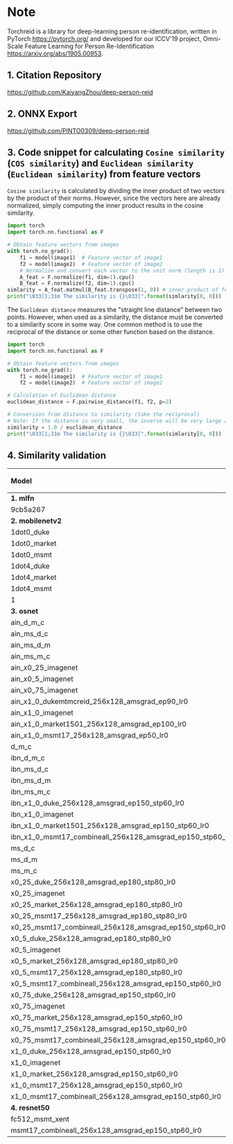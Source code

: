 # Note

Torchreid is a library for deep-learning person re-identification, written in PyTorch <https://pytorch.org/> and developed for our ICCV'19 project, Omni-Scale Feature Learning for Person Re-Identification <https://arxiv.org/abs/1905.00953>.

## 1. Citation Repository

  https://github.com/KaiyangZhou/deep-person-reid

## 2. ONNX Export

  https://github.com/PINTO0309/deep-person-reid

## 3. Code snippet for calculating `Cosine similarity` (`COS similarity`) and `Euclidean similarity` (`Euclidean similarity`) from feature vectors

  `Cosine similarity` is calculated by dividing the inner product of two vectors by the product of their norms. However, since the vectors here are already normalized, simply computing the inner product results in the cosine similarity.
  
  ```python
  import torch
  import torch.nn.functional as F

  # Obtain feature vectors from images
  with torch.no_grad():
      f1 = model(image1)  # Feature vector of image1
      f2 = model(image2)  # Feature vector of image2
      # Normalize and convert each vector to the unit norm (length is 1)
      A_feat = F.normalize(f1, dim=1).cpu()
      B_feat = F.normalize(f2, dim=1).cpu()
  simlarity = A_feat.matmul(B_feat.transpose(1, 0)) # inner product of feature vectors
  print("\033[1;31m The similarity is {}\033[".format(simlarity[0, 0]))
  ```

  The `Euclidean distance` measures the "straight line distance" between two points. However, when used as a similarity, the distance must be converted to a similarity score in some way. One common method is to use the reciprocal of the distance or some other function based on the distance.
  
  ```python
  import torch
  import torch.nn.functional as F
  
  # Obtain feature vectors from images
  with torch.no_grad():
      f1 = model(image1)  # Feature vector of image1
      f2 = model(image2)  # Feature vector of image2
  
  # Calculation of Euclidean distance
  euclidean_distance = F.pairwise_distance(f1, f2, p=2)
  
  # Conversion from distance to similarity (take the reciprocal)
  # Note: If the distance is very small, the inverse will be very large and needs to be handled appropriately
  similarity = 1.0 / euclidean_distance
  print("\033[1;31m The similarity is {}\033[".format(simlarity[0, 0]))
  ```

## 4. Similarity validation

|Model|30 vs 31⬇️|1 vs 2⏫|1 vs 3⏫|1 vs 4⏫|30 vs 1⬇️|
|:-|-:|-:|-:|-:|-:|
|**1. mlfn**||||||
|9cb5a267|0.521|0.609|0.725|0.740|0.558|
|**2. mobilenetv2**||||||
|1dot0_duke|0.496|0.654|0.852|0.773|0.542|
|1dot0_market|0.402|0.781|0.886|0.882|0.556|
|1dot0_msmt|0.522|0.678|0.624|0.621|0.412|
|1dot4_duke|0.518|0.729|0.853|0.779|0.633|
|1dot4_market|0.409|0.717|0.857|0.839|0.574|
|1dot4_msmt|0.503|0.629|0.652|0.714|0.430|
|1|0.430|0.427|0.428|0.429|0.433|
|**3. osnet**||||||
|ain_d_m_c|0.438|0.610|0.692|0.620|0.437|
|ain_ms_d_c|0.424|0.641|0.645|0.692|0.387|
|ain_ms_d_m|0.436|0.585|0.650|0.670|0.479|
|ain_ms_m_c|0.460|0.547|0.706|0.663|0.393|
|ain_x0_25_imagenet|0.546|0.554|0.703|0.669|0.362|
|ain_x0_5_imagenet|0.602|0.588|0.637|0.669|0.508|
|ain_x0_75_imagenet|0.522|0.643|0.686|0.716|0.529|
|ain_x1_0_dukemtmcreid_256x128_amsgrad_ep90_lr0|0.509|0.506|0.685|0.628|0.488|
|ain_x1_0_imagenet|0.504|0.579|0.750|0.720|0.500|
|ain_x1_0_market1501_256x128_amsgrad_ep100_lr0|0.426|0.582|0.825|0.785|0.540|
|ain_x1_0_msmt17_256x128_amsgrad_ep50_lr0|0.444|0.514|0.631|0.517|0.353|
|d_m_c|0.400|0.492|0.668|0.628|0.480|
|ibn_d_m_c|0.376|0.512|0.639|0.626|0.488|
|ibn_ms_d_c|0.440|0.642|0.678|0.633|0.428|
|ibn_ms_d_m|0.464|0.630|0.690|0.686|0.454|
|ibn_ms_m_c|0.439|0.575|0.701|0.616|0.432|
|ibn_x1_0_duke_256x128_amsgrad_ep150_stp60_lr0|0.423|0.507|0.703|0.639|0.425|
|ibn_x1_0_imagenet|0.549|0.536|0.761|0.720|0.495|
|ibn_x1_0_market1501_256x128_amsgrad_ep150_stp60_lr0|**0.361**|**0.713**|**0.759**|**0.763**|**0.460**|
|ibn_x1_0_msmt17_combineall_256x128_amsgrad_ep150_stp60_lr0|0.329|0.387|0.728|0.403|0.273|
|ms_d_c|**0.389**|**0.531**|**0.685**|**0.650**|**0.457**|
|ms_d_m|0.435|0.542|0.649|0.607|0.489|
|ms_m_c|0.426|0.641|0.746|0.726|0.407|
|x0_25_duke_256x128_amsgrad_ep180_stp80_lr0|0.370|0.535|0.755|0.693|0.500|
|x0_25_imagenet|0.517|0.611|0.766|0.749|0.514|
|x0_25_market_256x128_amsgrad_ep180_stp80_lr0|0.385|0.695|0.835|0.866|0.533|
|x0_25_msmt17_256x128_amsgrad_ep180_stp80_lr0|0.352|0.536|0.728|0.563|0.380|
|x0_25_msmt17_combineall_256x128_amsgrad_ep150_stp60_lr0|0.338|0.453|0.683|0.615|0.329|
|x0_5_duke_256x128_amsgrad_ep180_stp80_lr0|0.314|0.637|0.776|0.744|0.431|
|x0_5_imagenet|0.572|0.585|0.712|0.643|0.567|
|x0_5_market_256x128_amsgrad_ep180_stp80_lr0|0.302|0.741|0.885|0.869|0.442|
|x0_5_msmt17_256x128_amsgrad_ep180_stp80_lr0|0.405|0.621|0.711|0.663|0.402|
|x0_5_msmt17_combineall_256x128_amsgrad_ep150_stp60_lr0|0.276|0.565|0.639|0.478|0.355|
|x0_75_duke_256x128_amsgrad_ep150_stp60_lr0|0.341|0.644|0.764|0.701|0.517|
|x0_75_imagenet|0.577|0.688|0.756|0.778|0.524|
|x0_75_market_256x128_amsgrad_ep150_stp60_lr0|0.351|0.752|0.843|0.895|0.369|
|x0_75_msmt17_256x128_amsgrad_ep150_stp60_lr0|0.427|0.673|0.667|0.671|0.429|
|x0_75_msmt17_combineall_256x128_amsgrad_ep150_stp60_lr0|0.320|0.423|0.692|0.492|0.294|
|x1_0_duke_256x128_amsgrad_ep150_stp60_lr0|0.444|0.604|0.716|0.607|0.533|
|x1_0_imagenet|0.589|0.520|0.693|0.644|0.554|
|x1_0_market_256x128_amsgrad_ep150_stp60_lr0|0.349|0.746|0.882|0.801|0.514|
|x1_0_msmt17_256x128_amsgrad_ep150_stp60_lr0|0.438|0.526|0.655|0.638|0.438|
|x1_0_msmt17_combineall_256x128_amsgrad_ep150_stp60_lr0|**0.341**|**0.476**|**0.686**|**0.504**|**0.285**|
|**4. resnet50**||||||
|fc512_msmt_xent|0.821|0.835|0.859|0.890|0.808|
|msmt17_combineall_256x128_amsgrad_ep150_stp60_lr0|0.418|0.593|0.810|0.752|0.373|
